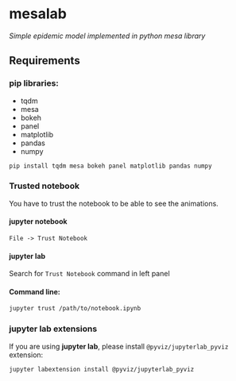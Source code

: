 # mesalab
_Simple epidemic model implemented in python mesa library_

## Requirements
### pip libraries:
- tqdm
- mesa
- bokeh
- panel
- matplotlib
- pandas
- numpy

```bash
pip install tqdm mesa bokeh panel matplotlib pandas numpy
```

### Trusted notebook
You have to trust the notebook to be able to see the animations.

#### jupyter notebook
`File -> Trust Notebook`

#### jupyter lab
Search for `Trust Notebook` command in left panel

#### Command line:
```bash
jupyter trust /path/to/notebook.ipynb
```

### jupyter lab extensions
If you are using **jupyter lab**, please install `@pyviz/jupyterlab_pyviz` extension:
```bash
jupyter labextension install @pyviz/jupyterlab_pyviz
```
